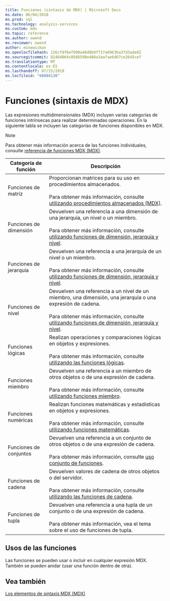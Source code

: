 ```yaml
---
title: Funciones (sintaxis de MDX) | Microsoft Docs
ms.date: 06/04/2018
ms.prod: sql
ms.technology: analysis-services
ms.custom: mdx
ms.topic: reference
ms.author: owend
ms.reviewer: owend
author: minewiskan
ms.openlocfilehash: 126cfdf6ef690a48d0b9ff17a6963ba37d3ade82
ms.sourcegitcommit: b2464064c0566590e486a3aafae6d67ce2645cef
ms.translationtype: MT
ms.contentlocale: es-ES
ms.lasthandoff: 07/15/2019
ms.locfileid: "68084130"
---
```

# <a name="functions-mdx-syntax"></a>Funciones (sintaxis de MDX)


  Las expresiones multidimensionales (MDX) incluyen varias categorías de funciones intrínsecas para realizar determinadas operaciones. En la siguiente tabla se incluyen las categorías de funciones disponibles en MDX.  
  
> [!NOTE]  
>  Para obtener más información acerca de las funciones individuales, consulte [referencia de funciones MDX &#40;MDX&#41;](../mdx/mdx-function-reference-mdx.md).  
  
|Categoría de función|Descripción|  
|-----------------------|-----------------|  
|Funciones de matriz|Proporcionan matrices para su uso en procedimientos almacenados.<br /><br /> Para obtener más información, consulte [utilizando procedimientos almacenados &#40;MDX&#41;](../mdx/using-stored-procedures-mdx.md).|  
|Funciones de dimensión|Devuelven una referencia a una dimensión de una jerarquía, un nivel o un miembro.<br /><br /> Para obtener más información, consulte [utilizando funciones de dimensión, jerarquía y nivel](../mdx/using-dimension-hierarchy-and-level-functions.md).|  
|Funciones de jerarquía|Devuelven una referencia a una jerarquía de un nivel o un miembro.<br /><br /> Para obtener más información, consulte [utilizando funciones de dimensión, jerarquía y nivel](../mdx/using-dimension-hierarchy-and-level-functions.md).|  
|Funciones de nivel|Devuelven una referencia a un nivel de un miembro, una dimensión, una jerarquía o una expresión de cadena.<br /><br /> Para obtener más información, consulte [utilizando funciones de dimensión, jerarquía y nivel](../mdx/using-dimension-hierarchy-and-level-functions.md).|  
|Funciones lógicas|Realizan operaciones y comparaciones lógicas en objetos y expresiones.<br /><br /> Para obtener más información, consulte [utilizando las funciones lógicas](../mdx/using-logical-functions.md).|  
|Funciones miembro|Devuelven una referencia a un miembro de otros objetos o de una expresión de cadena.<br /><br /> Para obtener más información, consulte [utilizando funciones miembro](../mdx/using-member-functions.md).|  
|Funciones numéricas|Realizan funciones matemáticas y estadísticas en objetos y expresiones.<br /><br /> Para obtener más información, consulte [utilizando funciones matemáticas](../mdx/using-mathematical-functions.md).|  
|Funciones de conjuntos|Devuelven una referencia a un conjunto de otros objetos o de una expresión de cadena.<br /><br /> Para obtener más información, consulte [uso conjunto de funciones](../mdx/using-set-functions.md).|  
|Funciones de cadena|Devuelven valores de cadena de otros objetos o del servidor.<br /><br /> Para obtener más información, consulte [utilizando las funciones de cadena](../mdx/using-string-functions.md).|  
|Funciones de tupla|Devuelven una referencia a una tupla de un conjunto o de una expresión de cadena.<br /><br /> Para obtener más información, vea el tema sobre el uso de funciones de tupla.|  
  
## <a name="uses-of-functions"></a>Usos de las funciones  
 Las funciones se pueden usar o incluir en cualquier expresión MDX. También se pueden anidar (usar una función dentro de otra).  
  
## <a name="see-also"></a>Vea también  
 [Los elementos de sintaxis MDX &#40;MDX&#41;](../mdx/mdx-syntax-elements-mdx.md)  
  
  
